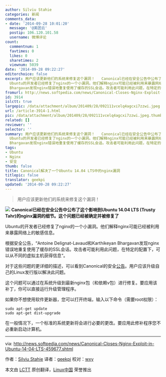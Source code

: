```yaml
---
author: Silviu Stahie
categories: 新闻
comments_data:
- date: '2014-09-28 10:01:20'
  message: '@美团云'
  postip: 106.120.101.58
  username: 微博评论
count:
  commentnum: 1
  favtimes: 0
  likes: 0
  sharetimes: 2
  viewnum: 5039
date: '2014-09-28 09:22:27'
editorchoice: false
excerpt: 用户应该更新他们的系统来修复这个漏洞！   Canonical已经在安全公告中公布了这个影响到Ubuntu 14.04 LTS (Trusty Tahr)的nginx漏洞的细节。这个问题已经被确定并被修复了
  Ubuntu的开发者已经修复了nginx的一个小漏洞。他们解释nginx可能已经被利用来暴露网络上的敏感信息。 根据安全公告，Antoine Delignat-Lavaud和Karthikeyan
  Bhargavan发现nginx错误地重复使用了缓存的SSL会话。攻击者可能利用此问题，在特定的配置下，可以从不同的虚拟主机获得信息。 对于这些问题的更详细的描述，可以看到Canonical的安全公告。用户应该升级自己的L
fromurl: http://news.softpedia.com/news/Canonical-Closes-Nginx-Exploit-in-Ubuntu-14-04-LTS-459677.shtml
id: 3914
islctt: true
largepic: /data/attachment/album/201409/28/092111vcelq4agcxi7zzwi.jpeg
url: /article-3914-1.html
pic: /data/attachment/album/201409/28/092111vcelq4agcxi7zzwi.jpeg.thumb.jpg
related: []
reviewer: ''
selector: ''
summary: 用户应该更新他们的系统来修复这个漏洞！   Canonical已经在安全公告中公布了这个影响到Ubuntu 14.04 LTS (Trusty Tahr)的nginx漏洞的细节。这个问题已经被确定并被修复了
  Ubuntu的开发者已经修复了nginx的一个小漏洞。他们解释nginx可能已经被利用来暴露网络上的敏感信息。 根据安全公告，Antoine Delignat-Lavaud和Karthikeyan
  Bhargavan发现nginx错误地重复使用了缓存的SSL会话。攻击者可能利用此问题，在特定的配置下，可以从不同的虚拟主机获得信息。 对于这些问题的更详细的描述，可以看到Canonical的安全公告。用户应该升级自己的L
tags:
- Ubuntu
- Nginx
- 安全
thumb: false
title: Canonical解决了一个Ubuntu 14.04 LTS中的nginx漏洞
titlepic: false
translator: geekpi
updated: '2014-09-28 09:22:27'
---
```



> 
> 用户应该更新他们的系统来修复这个漏洞！
> 
> 
> 


![](/data/attachment/album/201409/28/092111vcelq4agcxi7zzwi.jpeg)
**Canonical已经在安全公告中公布了这个影响到Ubuntu 14.04 LTS (Trusty Tahr)的nginx漏洞的细节。这个问题已经被确定并被修复了**


Ubuntu的开发者已经修复了nginx的一个小漏洞。他们解释nginx可能已经被利用来暴露网络上的敏感信息。


根据安全公告，“Antoine Delignat-Lavaud和Karthikeyan Bhargavan发现nginx错误地重复使用了缓存的SSL会话。攻击者可能利用此问题，在特定的配置下，可以从不同的虚拟主机获得信息“。


对于这些问题的更详细的描述，可以看到Canonical的安全[公告](http://www.ubuntu.com/usn/usn-2351-1/)。用户应该升级自己的Linux发行版以解决此问题。


这个问题可以通过在系统升级到最新nginx包（和依赖v包）进行修复。要应用该补丁，你可以直接运行升级管理程序。


如果你不想使用软件更新器，您可以打开终端，输入以下命令（需要root权限）：



```
sudo apt-get update
sudo apt-get dist-upgrade

```

在一般情况下，一个标准的系统更新将会进行必要的更改。要应用此修补程序您不必重新启动计算机。




---


via: <http://news.softpedia.com/news/Canonical-Closes-Nginx-Exploit-in-Ubuntu-14-04-LTS-459677.shtml>


作者：[Silviu Stahie](http://news.softpedia.com/editors/browse/silviu-stahie) 译者：[geekpi](https://github.com/geekpi) 校对：[wxy](https://github.com/wxy)


本文由 [LCTT](https://github.com/LCTT/TranslateProject) 原创翻译，[Linux中国](http://linux.cn/) 荣誉推出